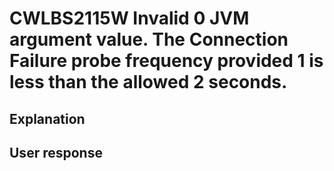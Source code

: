 # CWLBS2115W Invalid 0 JVM argument value. The Connection Failure probe frequency provided 1 is less than the allowed 2 seconds.

## Explanation

## User response